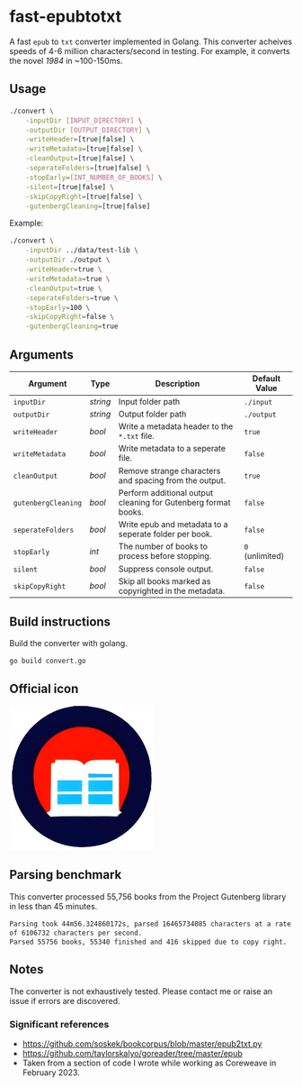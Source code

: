 # fast-epubtotxt

A fast `epub` to `txt` converter implemented in Golang. This converter acheives speeds of 4-6 million characters/second in testing. For example, it converts the novel _1984_ in ~100-150ms.

## Usage

```bash
./convert \
    -inputDir [INPUT_DIRECTORY] \
    -outputDir [OUTPUT_DIRECTORY] \
    -writeHeader=[true|false] \
    -writeMetadata=[true|false] \
    -cleanOutput=[true|false] \
    -seperateFolders=[true|false] \
    -stopEarly=[INT_NUMBER_OF_BOOKS] \
    -silent=[true|false] \
    -skipCopyRight=[true|false] \
    -gutenbergCleaning=[true|false]

```

Example:

```bash
./convert \
    -inputDir ../data/test-lib \
    -outputDir ./output \
    -writeHeader=true \
    -writeMetadata=true \
    -cleanOutput=true \
    -seperateFolders=true \
    -stopEarly=100 \
    -skipCopyRight=false \
    -gutenbergCleaning=true
```

## Arguments

| Argument | Type | Description | Default Value |
| -------- | ---- | ----------- | ------------- |
| `inputDir` | _string_ | Input folder path | `./input` |
| `outputDir` | _string_ | Output folder path | `./output` | 
| `writeHeader` | _bool_ | Write a metadata header to the `*.txt` file. | `true` |
| `writeMetadata` | _bool_ | Write metadata to a seperate file. | `false` |
| `cleanOutput` | _bool_ | Remove strange characters and spacing from the output. | `true` |
| `gutenbergCleaning` | _bool_ | Perform additional output cleaning for Gutenberg format books. | `false` |
| `seperateFolders` | _bool_ | Write epub and metadata to a seperate folder per book. | `false` |
| `stopEarly` | _int_ | The number of books to process before stopping. | `0` (unlimited) |
| `silent` | _bool_ | Suppress console output. | `false` |
| `skipCopyRight` | _bool_ | Skip all books marked as copyrighted in the metadata. | `false` |

## Build instructions

Build the converter with golang.

```shell
go build convert.go
```

## Official icon

![Icon](./iconEpub.png)

## Parsing benchmark

This converter processed 55,756 books from the Project Gutenberg library in less than 45 minutes.

```
Parsing took 44m56.324860172s, parsed 16465734085 characters at a rate of 6106732 characters per second.
Parsed 55756 books, 55340 finished and 416 skipped due to copy right.
```

## Notes

The converter is not exhaustively tested. Please contact me or raise an issue if errors are discovered.

### Significant references

* https://github.com/soskek/bookcorpus/blob/master/epub2txt.py
* https://github.com/taylorskalyo/goreader/tree/master/epub
* Taken from a section of code I wrote while working as Coreweave in February 2023.
